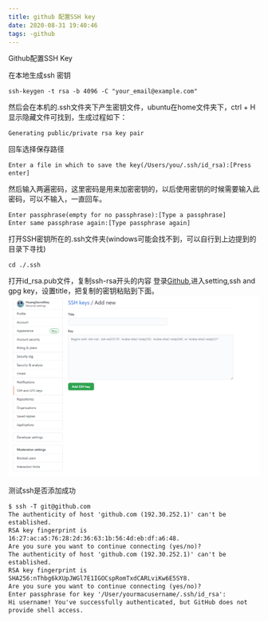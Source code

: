 ```yaml
---
title: github 配置SSH key
date: 2020-08-31 19:40:46
tags: -github
---
```


Github配置SSH Key

<!-- more -->

在本地生成ssh 密钥

```
ssh-keygen -t rsa -b 4096 -C "your_email@example.com"
```
然后会在本机的.ssh文件夹下产生密钥文件，ubuntu在home文件夹下，ctrl + H 显示隐藏文件可找到，生成过程如下：
```
Generating public/private rsa key pair
```
回车选择保存路径
```
Enter a file in which to save the key(/Users/you/.ssh/id_rsa):[Press enter]
```
然后输入两遍密码，这里密码是用来加密密钥的，以后使用密钥的时候需要输入此密码，可以不输入，一直回车。
```
Enter passphrase(empty for no passphrase):[Type a passphrase]
Enter same passphrase again:[Type passphrase again]
```
打开SSH密钥所在的.ssh文件夹(windows可能会找不到，可以自行到上边提到的目录下寻找)
```
cd ./.ssh
```
打开id_rsa.pub文件，复制ssh-rsa开头的内容
登录[Github](github.com),进入setting,ssh and gpg key，设置title，把复制的密钥粘贴到下面。![](../images/add_sshkey.png)

测试ssh是否添加成功

```{.line-numbers}
$ ssh -T git@github.com
The authenticity of host 'github.com (192.30.252.1)' can't be established.
RSA key fingerprint is 16:27:ac:a5:76:28:2d:36:63:1b:56:4d:eb:df:a6:48.
Are you sure you want to continue connecting (yes/no)?
The authenticity of host 'github.com (192.30.252.1)' can't be established.
RSA key fingerprint is SHA256:nThbg6kXUpJWGl7E1IGOCspRomTxdCARLviKw6E5SY8.
Are you sure you want to continue connecting (yes/no)?
Enter passphrase for key '/User/yourmacusername/.ssh/id_rsa':
Hi username! You've successfully authenticated, but GitHub does not
provide shell access.
```